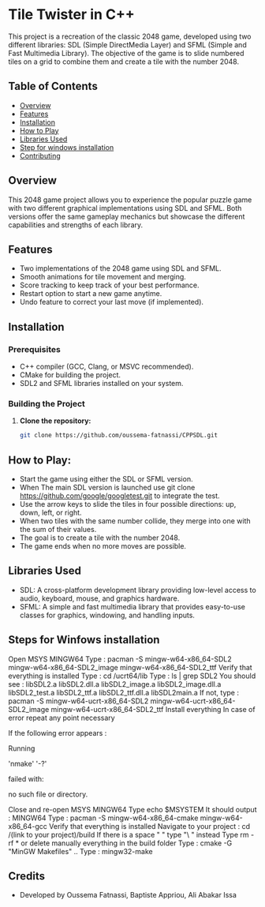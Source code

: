 # Tile Twister in C++

This project is a recreation of the classic 2048 game, developed using two different libraries: SDL (Simple DirectMedia Layer) and SFML (Simple and Fast Multimedia Library). The objective of the game is to slide numbered tiles on a grid to combine them and create a tile with the number 2048.

## Table of Contents
- [Overview](#overview)
- [Features](#features)
- [Installation](#installation)
- [How to Play](#how-to-play)
- [Libraries Used](#libraries-used)
- [Step for windows installation](#known-issues)
- [Contributing](#contributing)


## Overview

This 2048 game project allows you to experience the popular puzzle game with two different graphical implementations using SDL and SFML. Both versions offer the same gameplay mechanics but showcase the different capabilities and strengths of each library.

## Features
- Two implementations of the 2048 game using SDL and SFML.
- Smooth animations for tile movement and merging.
- Score tracking to keep track of your best performance.
- Restart option to start a new game anytime.
- Undo feature to correct your last move (if implemented).

## Installation

### Prerequisites
- C++ compiler (GCC, Clang, or MSVC recommended).
- CMake for building the project.
- SDL2 and SFML libraries installed on your system.

### Building the Project

1. **Clone the repository:**
   ```bash
   git clone https://github.com/oussema-fatnassi/CPPSDL.git


## How to Play:
  - Start the game using either the SDL or SFML version.
  - When The main SDL version is launched use git clone https://github.com/google/googletest.git to integrate the test.
  - Use the arrow keys to slide the tiles in four possible directions: up, down, left, or right.
  - When two tiles with the same number collide, they merge into one with the sum of their values.
  - The goal is to create a tile with the number 2048.
  - The game ends when no more moves are possible.

## Libraries Used
 - SDL: A cross-platform development library providing low-level access to audio, keyboard, mouse, and graphics hardware.
 - SFML: A simple and fast multimedia library that provides easy-to-use classes for graphics, windowing, and handling inputs.


## Steps for Winfows installation
Open MSYS MINGW64
Type : pacman -S mingw-w64-x86_64-SDL2 mingw-w64-x86_64-SDL2_image mingw-w64-x86_64-SDL2_ttf
Verify that everything is installed
Type : cd /ucrt64/lib
Type : ls | grep SDL2
You should see : libSDL2.a libSDL2.dll.a libSDL2_image.a libSDL2_image.dll.a libSDL2_test.a libSDL2_ttf.a libSDL2_ttf.dll.a libSDL2main.a
If not, type : pacman -S mingw-w64-ucrt-x86_64-SDL2 mingw-w64-ucrt-x86_64-SDL2_image mingw-w64-ucrt-x86_64-SDL2_ttf
Install everything
In case of error repeat any point necessary

If the following error appears :

Running

'nmake' '-?'

failed with:

no such file or directory.

Close and re-open MSYS MINGW64
Type echo $MSYSTEM It should output : MINGW64
Type : pacman -S mingw-w64-x86_64-cmake mingw-w64-x86_64-gcc
Verify that everything is installed
Navigate to your project : cd /(link to your project)/build If there is a space " " type "\ " instead
Type rm -rf * or delete manually everything in the build folder
Type : cmake -G "MinGW Makefiles" ..
Type : mingw32-make


   
## Credits
- Developed by Oussema Fatnassi, Baptiste Appriou, Ali Abakar Issa
